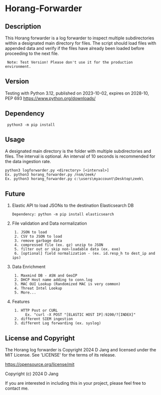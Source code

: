 # Horang-Forwarder

## Description

This Horang forwarder is a log forwarder to inspect multiple subdirectories within a designated main directory for files. The script should load files with appended data and verify if the files have already been loaded before proceeding to the next file.

     Note: Test Version! Please don't use it for the production environment.

## Version

Testing with Python 3.12, published on 2023-10-02, expires on 2028-10, PEP 693
     https://www.python.org/downloads/

## Dependency

     python3 -m pip install

## Usage

A designated main directory is the folder with multiple subdirectories and files.
The interval is optional. An interval of 10 seconds is recommended for the data ingestion rate.

    python3 logforwarder.py <directory> [<interval>]
    Ex. python3 horang_forwarder.py /nsm/zeek/
    Ex. python3 horang_forwarder.py c:\users\myaccount\Desktop\zeek\

## Future

1. Elastic API to load JSONs to the destination Elasticsearch DB

       Dependency: python -m pip install elasticsearch
2. File validation and Data normalization

        1. JSON to load
        2. CSV to JSON to load
        3. remove garbage data
        4. compressed file (ex. gz) unzip to JSON
        5. filter out or skip non-loadable data (ex. exe)
        6. [optional] field normalization - (ex. id.resp_h to dest_ip and ips)

4. Data Enrichment

        1. Maxmind DB - ASN and GeoIP
        2. DHCP Host name adding to conn.log
        3. MAC OUI Lookup (Randomized MAC is very common)
        4. Threat Intel Lookup
        5. More...

6. Features

        1. HTTP Post or CURL
             Ex. "curl -X POST "[ELASTIC HOST IP]:9200/?[INDEX]" 
        2. different SIEM ingestion
        3. different Log forwarding (ex. syslog)

## License and Copyright

The Horang log forwarder is Copyright 2024 D Jang and licensed under the MIT License. See 'LICENSE' for the terms of its release.

https://opensource.org/license/mit

Copyright (c) 2024 D Jang

If you are interested in including this in your project, please feel free to contact me.
